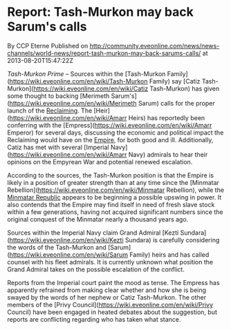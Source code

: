 # Report: Tash-Murkon may back Sarum's calls
By CCP Eterne
Published on http://community.eveonline.com/news/news-channels/world-news/report-tash-murkon-may-back-sarums-calls/ at 2013-08-20T15:47:22Z

_Tash-Murkon Prime –_ Sources within the [Tash-Murkon Family](https://wiki.eveonline.com/en/wiki/Tash-Murkon Family) say [Catiz Tash-Murkon](https://wiki.eveonline.com/en/wiki/Catiz Tash-Murkon) has given some thought to backing [Merimeth Sarum's](https://wiki.eveonline.com/en/wiki/Merimeth Sarum) calls for the proper launch of the [Reclaiming](https://wiki.eveonline.com/en/wiki/Reclaiming). The [Heir](https://wiki.eveonline.com/en/wiki/Amarr Heirs) has reportedly been conferring with the [Empress](https://wiki.eveonline.com/en/wiki/Amarr Emperor) for several days, discussing the economic and political impact the Reclaiming would have on the [Empire](https://wiki.eveonline.com/en/wiki/Amarr), for both good and ill. Additionally, Catiz has met with several [Imperial Navy](https://wiki.eveonline.com/en/wiki/Amarr Navy) admirals to hear their opinions on the Empyrean War and potential renewed escalation.

According to the sources, the Tash-Murkon position is that the Empire is likely in a position of greater strength than at any time since the [Minmatar Rebellion](https://wiki.eveonline.com/en/wiki/Minmatar Rebellion), while the [Minmatar Republic](https://wiki.eveonline.com/en/wiki/Minmatar) appears to be beginning a possible upswing in power. It also contends that the Empire may find itself in need of fresh slave stock within a few generations, having not acquired significant numbers since the original conquest of the Minmatar nearly a thousand years ago.

Sources within the Imperial Navy claim Grand Admiral [Kezti Sundara](https://wiki.eveonline.com/en/wiki/Kezti Sundara) is carefully considering the words of the Tash-Murkon and [Sarum](https://wiki.eveonline.com/en/wiki/Sarum Family) heirs and has called counsel with his fleet admirals. It is currently unknown what position the Grand Admiral takes on the possible escalation of the conflict.

Reports from the Imperial court paint the mood as tense. The Empress has apparently refrained from making clear whether and how she is being swayed by the words of her nephew or Catiz Tash-Murkon. The other members of the [Privy Council](https://wiki.eveonline.com/en/wiki/Privy Council) have been engaged in heated debates about the suggestion, but reports are conflicting regarding who has taken what stance.

